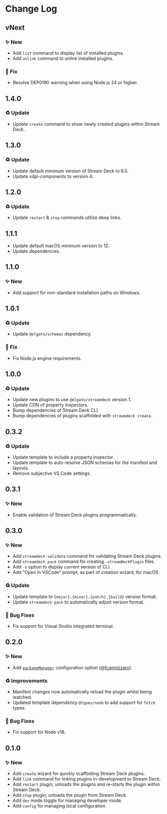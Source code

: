 <!--

## {version}

🚨 Breaking
✨ New
🐞 Fix
♻️ Refactor / Enhance / Update

-->

# Change Log

## vNext

### ✨ New

-   Add `list` command to display list of installed plugins.
-   Add `unlink` command to unlink installed plugins.

### 🐞 Fix

-   Resolve DEP0190 warning when using Node.js 24 or higher.

## 1.4.0

### ♻️ Update

-   Update `create` command to show newly created plugins within Stream Deck.

## 1.3.0

### ♻️ Update

-   Update default minimum version of Stream Deck to 6.5.
-   Update sdpi-components to version 4.

## 1.2.0

### ♻️ Update

-   Update `restart` & `stop` commands utilize deep links.

## 1.1.1

-   Update default macOS minimum version to 12.
-   Update dependencies.

## 1.1.0

### ✨ New

-   Add support for non-standard installation paths on Windows.

## 1.0.1

### ♻️ Update

-   Update `@elgato/schemas` dependency.

### 🐞 Fix

-   Fix Node.js engine requirements.

## 1.0.0

### ♻️ Update

-   Update new plugins to use `@elgato/streamdeck` version 1.
-   Update CDN of property inspectors.
-   Bump dependencies of Stream Deck CLI.
-   Bump dependencies of plugins scaffolded with `streamdeck create`.

## 0.3.2

### ♻️ Update

-   Update template to include a property inspector.
-   Update template to auto-resolve JSON schemas for the manifest and layouts.
-   Remove subjective VS Code settings.

## 0.3.1

### ✨ New

-   Enable validation of Stream Deck plugins programmatically.

## 0.3.0

### ✨ New

-   Add `streamdeck validate` command for validating Stream Deck plugins.
-   Add `streamdeck pack` command for creating `.streamDeckPlugin` files.
-   Add `-v` option to display current version of CLI.
-   Add "Open in VSCode" prompt, as part of creation wizard, for macOS.

### ♻️ Update

-   Update template to `{major}.{minor}.{patch}.{build}` version format.
-   Update `streamdeck pack` to automatically adjust version format.

### 🐞 Bug Fixes

-   Fix support for Visual Studio integrated terminal.

## 0.2.0

### ✨ New

-   Add [`packageManager`](README.md/#packagemanager) configuration option ([@fcannizzaro](https://github.com/fcannizzaro)).

### ♻️ Improvements

-   Manifest changes now automatically reload the plugin whilst being watched.
-   Updated template dependency `@types/node` to add support for `fetch` types.

### 🐞 Bug Fixes

-   Fix support for Node v18.

## 0.1.0

### ✨ New

-   Add `create` wizard for quickly scaffolding Stream Deck plugins.
-   Add `link` command for linking plugins in-development to Stream Deck.
-   Add `restart` plugin; unloads the plugins and re-starts the plugin within Stream Deck.
-   Add `stop` plugin; unloads the plugin from Stream Deck.
-   Add `dev` mode toggle for managing developer mode.
-   Add `config` for managing local configuration.
